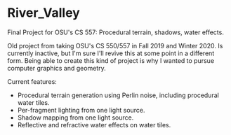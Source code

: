 # River_Valley
Final Project for OSU's CS 557: Procedural terrain, shadows, water effects.

Old project from taking OSU's CS 550/557 in Fall 2019 and Winter 2020. 
Is currently inactive, but I'm sure I'll revive this at some point in a different form. Being able to create this kind of project is why I wanted to pursue computer graphics and geometry.

Current features:
* Procedural terrain generation using Perlin noise, including procedural water tiles.
* Per-fragment lighting from one light source.
* Shadow mapping from one light source.
* Reflective and refractive water effects on water tiles.
